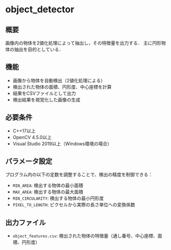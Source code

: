 # object_detector

## 概要
画像内の物体を2値化処理によって抽出し，その特徴量を出力する．
主に円形物体の抽出を目的としている．

## 機能
- 画像から物体を自動検出（2値化処理による）
- 検出された物体の面積、円形度、中心座標を計算
- 結果をCSVファイルとして出力
- 検出結果を視覚化した画像の生成

## 必要条件
- C++17以上
- OpenCV 4.5.0以上
- Visual Studio 2019以上（Windows環境の場合）

## パラメータ設定
プログラム内の以下の定数を調整することで、検出の精度を制御できる：
- `MIN_AREA`: 検出する物体の最小面積
- `MAX_AREA`: 検出する物体の最大面積
- `MIN_CIRCULARITY`: 検出する物体の最小円形度
- `PIXEL_TO_LENGTH`: ピクセルから実際の長さ単位への変換係数

## 出力ファイル
- `object_features.csv`: 検出された物体の特徴量（通し番号、中心座標、面積、円形度）
